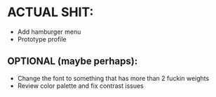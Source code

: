 # ACTUAL SHIT:
- Add hamburger menu
- Prototype profile

## OPTIONAL (maybe perhaps):
- Change the font to something that has more than 2 fuckin weights
- Review color palette and fix contrast issues